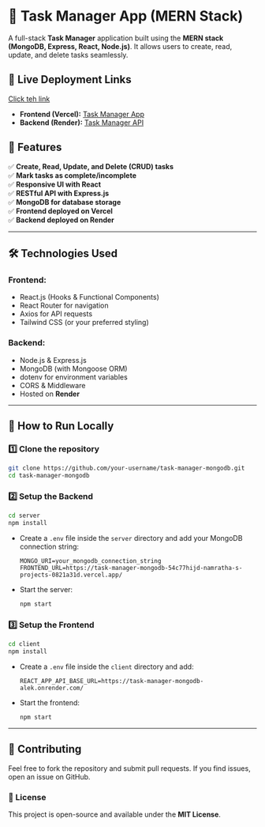 # 📝 Task Manager App (MERN Stack)

A full-stack **Task Manager** application built using the **MERN stack (MongoDB, Express, React, Node.js)**. It allows users to create, read, update, and delete tasks seamlessly.

## 🚀 Live Deployment Links

[Click teh link ](https://task-manager-mongodb-54c77hijd-namratha-s-projects-0821a31d.vercel.app/)

- **Frontend (Vercel):** [Task Manager App](https://task-manager-mongodb-54c77hijd-namratha-s-projects-0821a31d.vercel.app/)
- **Backend (Render):** [Task Manager API](https://task-manager-mongodb-alek.onrender.com/)

## 📌 Features

✅ **Create, Read, Update, and Delete (CRUD) tasks**  
✅ **Mark tasks as complete/incomplete**  
✅ **Responsive UI with React**  
✅ **RESTful API with Express.js**  
✅ **MongoDB for database storage**  
✅ **Frontend deployed on Vercel**  
✅ **Backend deployed on Render**

---

## 🛠️ Technologies Used

### **Frontend:**

- React.js (Hooks & Functional Components)
- React Router for navigation
- Axios for API requests
- Tailwind CSS (or your preferred styling)

### **Backend:**

- Node.js & Express.js
- MongoDB (with Mongoose ORM)
- dotenv for environment variables
- CORS & Middleware
- Hosted on **Render**

---

## 🔧 How to Run Locally

### **1️⃣ Clone the repository**

```bash
git clone https://github.com/your-username/task-manager-mongodb.git
cd task-manager-mongodb
```

### **2️⃣ Setup the Backend**

```bash
cd server
npm install
```

- Create a `.env` file inside the `server` directory and add your MongoDB connection string:
  ```
  MONGO_URI=your_mongodb_connection_string
  FRONTEND_URL=https://task-manager-mongodb-54c77hijd-namratha-s-projects-0821a31d.vercel.app/
  ```
- Start the server:
  ```bash
  npm start
  ```

### **3️⃣ Setup the Frontend**

```bash
cd client
npm install
```

- Create a `.env` file inside the `client` directory and add:
  ```
  REACT_APP_API_BASE_URL=https://task-manager-mongodb-alek.onrender.com/
  ```
- Start the frontend:
  ```bash
  npm start
  ```

---

## 🌟 Contributing

Feel free to fork the repository and submit pull requests. If you find issues, open an issue on GitHub.

### 📜 License

This project is open-source and available under the **MIT License**.
